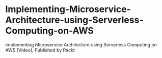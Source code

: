 # Implementing-Microservice-Architecture-using-Serverless-Computing-on-AWS
Implementing Microservice Architecture using Serverless Computing on AWS [Video], Published by Packt
